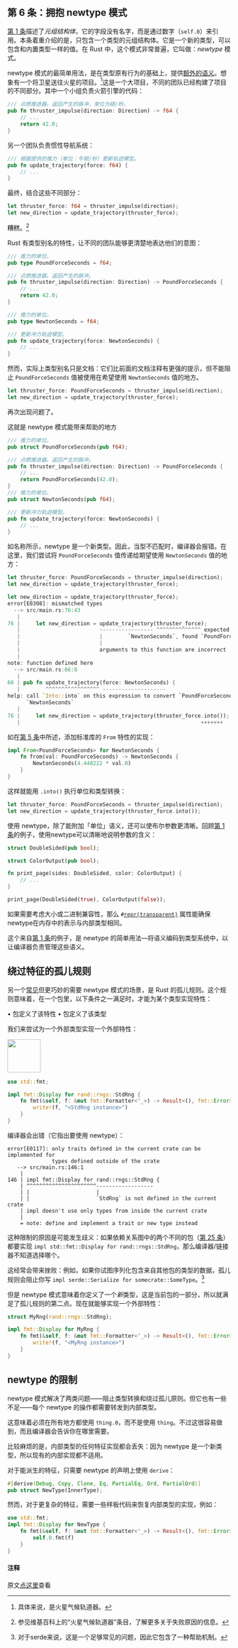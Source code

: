 ## 第 6 条：拥抱 newtype 模式

[第 1 条]描述了*元组结构体*，它的字段没有名字，而是通过数字（`self.0`）来引用。本条着重介绍的是，只包含一个类型的元组结构体。它是一个新的类型，可以包含和内置类型一样的值。在 Rust 中，这个模式非常普遍，它叫做：*newtype* 模式。


newtype 模式的最简单用法，是在类型原有行为的基础上，提供[额外的语义]。想象有一个将卫星送往火星的项目。[^1]这是一个大项目，不同的团队已经构建了项目的不同部分。其中一个小组负责火箭引擎的代码：

```rust
/// 点燃推进器。返回产生的脉冲，单位为磅/秒。
pub fn thruster_impulse(direction: Direction) -> f64 {
    // ...
    return 42.0;
}
```

另一个团队负责惯性导航系统：

```rust
/// 根据提供的推力（单位：牛顿/秒）更新轨迹模型。
pub fn update_trajectory(force: f64) {
    // ...
}
```

最终，结合这些不同部分：

```rust
let thruster_force: f64 = thruster_impulse(direction);
let new_direction = update_trajectory(thruster_force);
```

糟糕。[^2]

Rust 有类型别名的特性，让不同的团队能够更清楚地表达他们的意图：

```rust
/// 推力的单位。
pub type PoundForceSeconds = f64;

/// 点燃推进器。返回产生的脉冲。
pub fn thruster_impulse(direction: Direction) -> PoundForceSeconds {
    // ...
    return 42.0;
}
```
```rust
/// 推力的单位。
pub type NewtonSeconds = f64;

/// 更新冲力轨迹模型。
pub fn update_trajectory(force: NewtonSeconds) {
    // ...
}
```

然而，实际上类型别名只是文档：它们比前面的文档注释有更强的提示，但不能阻止 `PoundForceSeconds` 值被使用在希望使用 `NewtonSeconds` 值的地方。

```rust
let thruster_force: PoundForceSeconds = thruster_impulse(direction);
let new_direction = update_trajectory(thruster_force);
```

再次出现问题了。

这就是 newtype 模式能带来帮助的地方

```rust
/// 推力的单位。
pub struct PoundForceSeconds(pub f64);

/// 点燃推进器。返回产生的脉冲。
pub fn thruster_impulse(direction: Direction) -> PoundForceSeconds {
    // ...
    return PoundForceSeconds(42.0);
}
/// 推力的单位。
pub struct NewtonSeconds(pub f64);

/// 更新冲力轨迹模型。
pub fn update_trajectory(force: NewtonSeconds) {
    // ...
}
```

如名称所示，newtype 是一个新类型。因此，当型不匹配时，编译器会报错。在这里，我们尝试将 `PoundForceSeconds` 值传递给期望使用 `NewtonSeconds` 值的地方：

```rust
let thruster_force: PoundForceSeconds = thruster_impulse(direction);
let new_direction = update_trajectory(thruster_force);
```

```rust
let new_direction = update_trajectory(thruster_force);
error[E0308]: mismatched types
  --> src/main.rs:76:43
   |
76 |     let new_direction = update_trajectory(thruster_force);
   |                         ----------------- ^^^^^^^^^^^^^^ expected
   |                         |        `NewtonSeconds`, found `PoundForceSeconds`
   |                         |
   |                         arguments to this function are incorrect
   |
note: function defined here
  --> src/main.rs:66:8
   |
66 | pub fn update_trajectory(force: NewtonSeconds) {
   |        ^^^^^^^^^^^^^^^^^ --------------------
help: call `Into::into` on this expression to convert `PoundForceSeconds` into
      `NewtonSeconds`
   |
76 |     let new_direction = update_trajectory(thruster_force.into());
   |                                                         +++++++
```

如在[第 5 条]中所述，添加标准库的 `From` 特性的实现：

```rust
impl From<PoundForceSeconds> for NewtonSeconds {
    fn from(val: PoundForceSeconds) -> NewtonSeconds {
        NewtonSeconds(4.448222 * val.0)
    }
}
```

这样就能用 `.into()` 执行单位和类型转换：

```rust
let thruster_force: PoundForceSeconds = thruster_impulse(direction);
let new_direction = update_trajectory(thruster_force.into());
```

使用 newtype，除了能附加「单位」语义，还可以使布尔参数更清晰。回顾[第 1 条]的例子，使用newtype可以清晰地说明参数的含义：

```rust
struct DoubleSided(pub bool);

struct ColorOutput(pub bool);

fn print_page(sides: DoubleSided, color: ColorOutput) {
    // ...
}
```
```rust
print_page(DoubleSided(true), ColorOutput(false));
```

如果需要考虑大小或二进制兼容性，那么 <code>#[repr(transparent)]</code> 属性能确保newtype在内存中的表示与内部类型相同。

这个来自[第 1 条]的例子，是 newtype 的简单用法—将语义编码到类型系统中，以让编译器负责管理这些语义。

## 绕过特征的孤儿规则

另一个[常见]但更巧妙的需要 newtype 模式的场景，是 Rust 的孤儿规则。这个规则意味着，在一个包里，以下条件之一满足时，才能为某个类型实现特性：

• 包定义了该特性
• 包定义了该类型

我们来尝试为一个外部类型实现一个外部特性：

<div class="ferris"><img src="../images/ferris/does_not_compile.svg" width="75" height="75" /></div>

```rust
use std::fmt;

impl fmt::Display for rand::rngs::StdRng {
    fn fmt(&self, f: &mut fmt::Formatter<'_>) -> Result<(), fmt::Error> {
        write!(f, "<StdRng instance>")
    }
}
```

编译器会出错（它指出要使用 newtype）：

```text
error[E0117]: only traits defined in the current crate can be implemented for
              types defined outside of the crate
   --> src/main.rs:146:1
    |
146 | impl fmt::Display for rand::rngs::StdRng {
    | ^^^^^^^^^^^^^^^^^^^^^^------------------
    | |                     |
    | |                     `StdRng` is not defined in the current crate
    | impl doesn't use only types from inside the current crate
    |
    = note: define and implement a trait or new type instead
```

这种限制的原因是可能发生歧义：如果依赖关系图中的两个不同的包（[第 25 条]）都要实现 `impl std::fmt::Display for rand::rngs::StdRng`，那么编译器/链接器不知道选择哪个。

这经常会带来挫败：例如，如果你试图序列化包含来自其他包的类型的数据，孤儿规则会阻止你写 `impl serde::Serialize for somecrate::SomeType`。[^3]

但是 newtype 模式意味着你定义了一个*新*类型，这是当前包的一部分，所以就满足了孤儿规则的第二点。现在就能够实现一个外部特性：

```rust
struct MyRng(rand::rngs::StdRng);

impl fmt::Display for MyRng {
    fn fmt(&self, f: &mut fmt::Formatter<'_>) -> Result<(), fmt::Error> {
        write!(f, "<MyRng instance>")
    }
}
```

## newtype 的限制

newtype 模式解决了两类问题——阻止类型转换和绕过孤儿原则。但它也有一些不足——每个 newtype 的操作都需要转发到内部类型。

这意味着必须在所有地方都使用 `thing.0`，而不是使用 `thing`。不过这很容易做到，而且编译器会告诉你在哪里需要。

比较麻烦的是，内部类型的任何特征实现都会丢失：因为 newtype 是一个新类型，所以现有的内部实现都不适用。

对于能派生的特征，只需要 newtype 的声明上使用 `derive`：

```rust
#[derive(Debug, Copy, Clone, Eq, PartialEq, Ord, PartialOrd)]
pub struct NewType(InnerType);
```

然而，对于更复杂的特征，需要一些样板代码来恢复内部类型的实现，例如：


```rust
use std::fmt;
impl fmt::Display for NewType {
    fn fmt(&self, f: &mut fmt::Formatter<'_>) -> Result<(), fmt::Error> {
        self.0.fmt(f)
    }
}
```

#### 注释

[^1]: 具体来说，是火星气候轨道器。
[^2]: 参见维基百科上的“火星气候轨道器”条目，了解更多关于失败原因的信息。
[^3]: 对于serde来说，这是一个足够常见的问题，因此它包含了一种帮助机制。


原文[点这里](https://www.lurklurk.org/effective-rust/newtype.html)查看

<!-- 参考链接 -->

[第 1 条]: item1-use-types.md
[第 5 条]: https://www.lurklurk.org/effective-rust/casts.html
[第 25 条]: https://www.lurklurk.org/effective-rust/dep-graph.html

[常见]: https://doc.rust-lang.org/book/ch19-03-advanced-traits.html#using-the-newtype-pattern-to-implement-external-traits-on-external-types
[额外的语义]: https://doc.rust-lang.org/book/ch19-04-advanced-types.html#using-the-newtype-pattern-for-type-safety-and-abstraction
[repr(transparent)]: https://doc.rust-lang.org/reference/type-layout.html#the-transparent-representation
